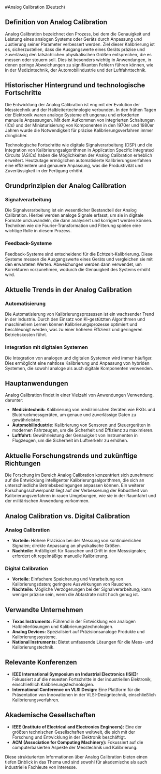 #Analog Calibration (Deutsch)

## Definition von Analog Calibration

Analog Calibration bezeichnet den Prozess, bei dem die Genauigkeit und Leistung eines analogen Systems oder Geräts durch Anpassung und Justierung seiner Parameter verbessert werden. Ziel dieser Kalibrierung ist es, sicherzustellen, dass die Ausgangswerte eines Geräts präzise und zuverlässig den tatsächlichen physikalischen Größen entsprechen, die es messen oder steuern soll. Dies ist besonders wichtig in Anwendungen, in denen geringe Abweichungen zu signifikanten Fehlern führen können, wie in der Medizintechnik, der Automobilindustrie und der Luftfahrttechnik.

## Historischer Hintergrund und technologische Fortschritte

Die Entwicklung der Analog Calibration ist eng mit der Evolution der Messtechnik und der Halbleitertechnologie verbunden. In den frühen Tagen der Elektronik waren analoge Systeme oft ungenau und erforderten manuelle Anpassungen. Mit dem Aufkommen von integrierten Schaltungen (ICs) und der Miniaturisierung von Komponenten in den 1970er und 1980er Jahren wurde die Notwendigkeit für präzise Kalibrierungsverfahren immer dringlicher. 

Technologische Fortschritte wie digitale Signalverarbeitung (DSP) und die Integration von Kalibrierungsalgorithmen in Application Specific Integrated Circuits (ASICs) haben die Möglichkeiten der Analog Calibration erheblich erweitert. Heutzutage ermöglichen automatisierte Kalibrierungsverfahren eine effizientere und genauere Anpassung, was die Produktivität und Zuverlässigkeit in der Fertigung erhöht.

## Grundprinzipien der Analog Calibration

### Signalverarbeitung

Die Signalverarbeitung ist ein wesentlicher Bestandteil der Analog Calibration. Hierbei werden analoge Signale erfasst, um sie in digitale Formate umzuwandeln, die dann analysiert und korrigiert werden können. Techniken wie die Fourier-Transformation und Filterung spielen eine wichtige Rolle in diesem Prozess.

### Feedback-Systeme

Feedback-Systeme sind entscheidend für die Echtzeit-Kalibrierung. Diese Systeme messen die Ausgangswerte eines Geräts und vergleichen sie mit den erwarteten Werten. Abweichungen werden dann verwendet, um Korrekturen vorzunehmen, wodurch die Genauigkeit des Systems erhöht wird.

## Aktuelle Trends in der Analog Calibration

### Automatisierung

Die Automatisierung von Kalibrierungsprozessen ist ein wachsender Trend in der Industrie. Durch den Einsatz von KI-gestützten Algorithmen und maschinellem Lernen können Kalibrierungsprozesse optimiert und beschleunigt werden, was zu einer höheren Effizienz und geringeren Betriebskosten führt.

### Integration mit digitalen Systemen

Die Integration von analogen und digitalen Systemen wird immer häufiger. Dies ermöglicht eine nahtlose Kalibrierung und Anpassung von hybriden Systemen, die sowohl analoge als auch digitale Komponenten verwenden.

## Hauptanwendungen

Analog Calibration findet in einer Vielzahl von Anwendungen Verwendung, darunter:

- **Medizintechnik:** Kalibrierung von medizinischen Geräten wie EKGs und Blutdruckmessgeräten, um genaue und zuverlässige Daten zu gewährleisten.
- **Automobilindustrie:** Kalibrierung von Sensoren und Steuergeräten in modernen Fahrzeugen, um die Sicherheit und Effizienz zu maximieren.
- **Luftfahrt:** Gewährleistung der Genauigkeit von Instrumenten in Flugzeugen, um die Sicherheit im Luftverkehr zu erhöhen.

## Aktuelle Forschungstrends und zukünftige Richtungen

Die Forschung im Bereich Analog Calibration konzentriert sich zunehmend auf die Entwicklung intelligenter Kalibrierungsalgorithmen, die sich an unterschiedliche Betriebsbedingungen anpassen können. Ein weiterer Forschungsschwerpunkt liegt auf der Verbesserung der Robustheit von Kalibrierungsverfahren in rauen Umgebungen, wie sie in der Raumfahrt und der militärischen Anwendung vorkommen.

## Analog Calibration vs. Digital Calibration

### Analog Calibration

- **Vorteile:** Höhere Präzision bei der Messung von kontinuierlichen Signalen; direkte Anpassung an physikalische Größen.
- **Nachteile:** Anfälligkeit für Rauschen und Drift in den Messsignalen; erfordert oft regelmäßige manuelle Kalibrierung.

### Digital Calibration

- **Vorteile:** Einfachere Speicherung und Verarbeitung von Kalibrierungsdaten; geringere Auswirkungen von Rauschen.
- **Nachteile:** Mögliche Verzögerungen bei der Signalverarbeitung; kann weniger präzise sein, wenn die Abtastrate nicht hoch genug ist.

## Verwandte Unternehmen

- **Texas Instruments:** Führend in der Entwicklung von analogen Halbleiterlösungen und Kalibrierungstechnologien.
- **Analog Devices:** Spezialisiert auf Präzisionsanaloge Produkte und Kalibrierungssysteme.
- **National Instruments:** Bietet umfassende Lösungen für die Mess- und Kalibrierungstechnik.

## Relevante Konferenzen

- **IEEE International Symposium on Industrial Electronics (ISIE):** Fokussiert auf die neuesten Fortschritte in der industriellen Elektronik, einschließlich Kalibrierungstechnologien.
- **International Conference on VLSI Design:** Eine Plattform für die Präsentation von Innovationen in der VLSI-Designtechnik, einschließlich Kalibrierungsverfahren.

## Akademische Gesellschaften

- **IEEE (Institute of Electrical and Electronics Engineers):** Eine der größten technischen Gesellschaften weltweit, die sich mit der Forschung und Entwicklung in der Elektronik beschäftigt.
- **ACM (Association for Computing Machinery):** Fokussiert auf die computerbasierten Aspekte der Messtechnik und Kalibrierung.

Diese strukturierten Informationen über Analog Calibration bieten einen tiefen Einblick in das Thema und sind sowohl für akademische als auch industrielle Fachleute von Interesse.